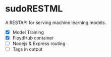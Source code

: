 # sudoRESTML
A RESTAPI for serving machine learning models.
- [x] Model Training
- [x] FloydHub container
- [ ] Nodejs & Express routing
- [ ] Tags in output
